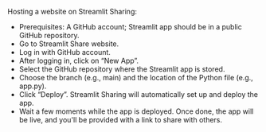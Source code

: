 Hosting a website on Streamlit Sharing:
- Prerequisites: A GitHub account; Streamlit app should be in a public GitHub repository.
- Go to Streamlit Share website.
- Log in with GitHub account.
- After logging in, click on “New App”.
- Select the GitHub repository where the Streamlit app is stored.
- Choose the branch (e.g., main) and the location of the Python file (e.g., app.py).
- Click “Deploy”. Streamlit Sharing will automatically set up and deploy the app.
- Wait a few moments while the app is deployed. Once done, the app will be live, and you'll be provided with a link to share with others.
